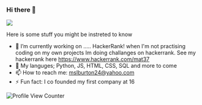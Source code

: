 ### Hi there 👋

<a href="https://donate.redcross.org.uk/appeal/ukraine-crisis-appeal" alt="I support Ukraine's independence"><img src="https://img.shields.io/badge/I%20support-Ukraine's%20independence-yellow?labelColor=005bbb&color=ffd500&style=flat"></a>

Here is some stuff you might be instreted to know

- 🔭 I’m currently working on ..... HackerRank!
    when I'm not practising coding on my own projects Im doing challanges on hackerrank. See my hackerrank here https://www.hackerrank.com/mat37
- 🌱 My languges; Python, JS, HTML, CSS, SQL and more to come
- 📫 How to reach me: mslburton24@yahoo.com 
- ⚡ Fun fact: I co founded my first company at 16

![Profile View Counter](https://komarev.com/ghpvc/?username=Matt-JL-Burton)
